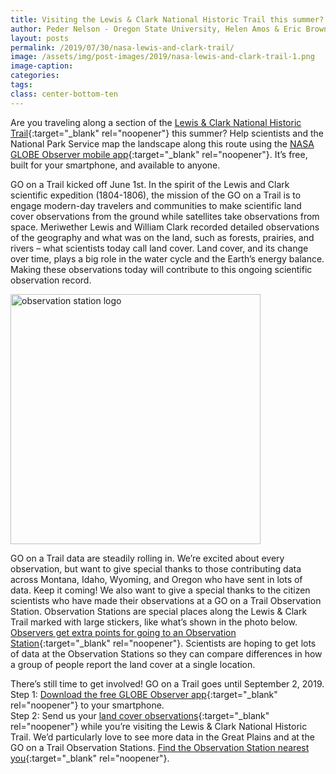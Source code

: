 ```yaml
---
title: Visiting the Lewis & Clark National Historic Trail this summer? Do NASA science on your phone
author: Peder Nelson - Oregon State University, Helen Amos & Eric Brown De Colstoun - NASA Goddard Space Flight Center
layout: posts
permalink: /2019/07/30/nasa-lewis-and-clark-trail/
image: /assets/img/post-images/2019/nasa-lewis-and-clark-trail-1.png
image-caption: 
categories:
tags:
class: center-bottom-ten
---
```




Are you traveling along a section of the [Lewis & Clark National Historic Trail](https://www.nps.gov/lecl/index.htm){:target="_blank" rel="noopener"} this summer? Help scientists and the National Park Service map the landscape along this route using the [NASA GLOBE Observer mobile app](https://observer.globe.gov/about/get-the-app){:target="_blank" rel="noopener"}. It’s free, built for your smartphone, and available to anyone.

GO on a Trail kicked off June 1st. In the spirit of the Lewis and Clark scientific expedition (1804-1806), the mission of the GO on a Trail is to engage modern-day travelers and communities to make scientific land cover observations from the ground while satellites take observations from space. Meriwether Lewis and William Clark recorded detailed observations of the geography and what was on the land, such as forests, prairies, and rivers – what scientists today call land cover. Land cover, and its change over time, plays a big role in the water cycle and the Earth’s energy balance. Making these observations today will contribute to this ongoing scientific observation record.

<div class="image-in-post-body">
  <img src="{{ site.baseurl }}/assets/img/post-images/2019/FINALObservationStation.png" alt="observation station logo" width="400"/>
</div>

GO on a Trail data are steadily rolling in. We’re excited about every observation, but want to give special thanks to those contributing data across Montana, Idaho, Wyoming, and Oregon who have sent in lots of data. Keep it coming! We also want to give a special thanks to the citizen scientists who have made their observations at a GO on a Trail Observation Station. Observation Stations are special places along the Lewis & Clark Trail marked with large stickers, like what’s shown in the photo below. [Observers get extra points for going to an Observation Station](https://observer.globe.gov/do-globe-observer/challenges/go-on-a-trail){:target="_blank" rel="noopener"}. Scientists are hoping to get lots of data at the Observation Stations so they can compare differences in how a group of people report the land cover at a single location. 

There’s still time to get involved! GO on a Trail goes until September 2, 2019. Step 1: [Download the free GLOBE Observer app](https://observer.globe.gov/about/get-the-app){:target="_blank" rel="noopener"} to your smartphone. <br>Step 2: Send us your [land cover observations](https://vis.globe.gov/land_cover){:target="_blank" rel="noopener"} while you’re visiting the Lewis & Clark National Historic Trail. We’d particularly love to see more data in the Great Plains and at the GO on a Trail Observation Stations. [Find the Observation Station nearest you](https://nps.maps.arcgis.com/apps/View/index.html?appid=2333dde6dbf04b789ba3170fe5d5fe4e){:target="_blank" rel="noopener"}. 





